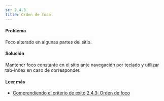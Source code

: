 ```yaml
---
sc: 2.4.3
title: Orden de foco
---
```


#### Problema

Foco alterado en algunas partes del sitio.

#### Solución

Mantener foco constante en el sitio ante navegación por teclado y utilizar tab-index en caso de corresponder.

#### Leer más

- [Comprendiendo el criterio de exito 2.4.3: Orden de foco](https://www.w3.org/WAI/WCAG21/Understanding/focus-order.html)